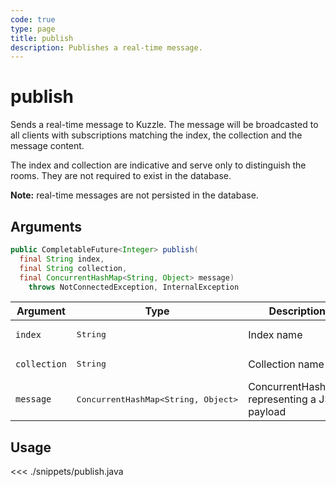 ```yaml
---
code: true
type: page
title: publish
description: Publishes a real-time message.
---
```


# publish

Sends a real-time message to Kuzzle. The message will be broadcasted to all clients with subscriptions matching the index, the collection and the message content.

The index and collection are indicative and serve only to distinguish the rooms. They are not required to exist in the database.

**Note:** real-time messages are not persisted in the database.

## Arguments

```java
public CompletableFuture<Integer> publish(
  final String index, 
  final String collection, 
  final ConcurrentHashMap<String, Object> message) 
    throws NotConnectedException, InternalException
```

| Argument     | Type               | Description                         |
|--------------|--------------------|-------------------------------------|
| `index`      | <pre>String</pre>  | Index name                          |
| `collection` | <pre>String</pre>  | Collection name                     |
| `message`    | <pre>ConcurrentHashMap<String, Object></pre> | ConcurrentHashMap representing a JSON payload |

## Usage

<<< ./snippets/publish.java
